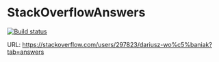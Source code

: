 # StackOverflowAnswers

[![Build status](https://ci.appveyor.com/api/projects/status/n1j5i59xk7cc9pkg?svg=true)](https://ci.appveyor.com/project/dariusz-wozniak/stackoverflowanswers)

URL: https://stackoverflow.com/users/297823/dariusz-wo%c5%baniak?tab=answers
